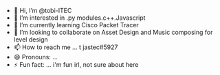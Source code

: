 - 👋 Hi, I’m @tobi-ITEC
- 👀 I’m interested in .py modules.c++.Javascript
- 🌱 I’m currently learning Cisco Packet Tracer
- 💞️ I’m looking to collaborate on Asset Design and Music composing for level design
- 📫 How to reach me ... t jastec#5927
- 😄 Pronouns: ...
- ⚡ Fun fact: ... i'm fun irl, not sure about here

<!---
tobi-ITEC/tobi-ITEC is a ✨ special ✨ repository because its `README.md` (this file) appears on your GitHub profile.
You can click the Preview link to take a look at your changes.
--->
